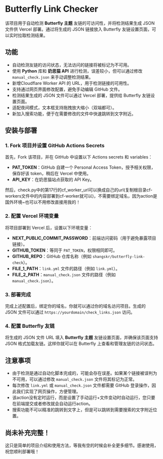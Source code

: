 # Butterfly Link Checker

该项目用于自动检测 **Butterfly 主题** 友链的可访问性，并将检测结果生成 JSON 文件供 Vercel 部署。通过将生成的 JSON 链接放入 Butterfly 友链设置页面，可以实时拉取检测结果。

## 功能

- 自动检测友链的访问状态，无法访问的链接将被标记为不可用。
- 使用 **Python** 库和 **奶思猫 API** 进行检测，误差较小，但可以通过修改 `manual_check.json` 来手动调整检测结果。
- 新增Cloudflare Worker API 的 URL，用于检测链接的可用性。
- 支持通过网页界面修改配置，避免手动编辑 GitHub 文件。
- 检测结果生成的 JSON 文件可以通过 Vercel 部署，提供给 Butterfly 友链设置页面。
- 适配夜间模式，文本框支持拖拽放大缩小（双端都可）。
- 新加入搜索功能，便于在需要修改的文件中快速跳转到文字附近。

## 安装与部署

### 1. Fork 项目并设置 GitHub Actions Secrets

首先，Fork 该项目，并在 GitHub 中设置以下 Actions secrets 和 variables：

- **PAT_TOKEN**：GitHub 自建一个 Personal Access Token，授予相关权限，保存好该 token，稍后在 Vercel 中使用。
- **API_KEY**：在奶思猫站点获取的 API Key。

然后，check.py中的第17行的cf_worker_url可以换成自己的url(复制根目录cf-workers文件中的内容部署到cf-worker就可以)，不需要绑定域名，因为action是国外环境~也可以不用修改直接用我的！

### 2. 配置 Vercel 环境变量

将项目部署到 Vercel 后，设置以下环境变量：

- **NEXT_PUBLIC_COMMIT_PASSWORD**：前端访问密码（用于避免暴露项目链接）。
- **GITHUB_TOKEN**：等同于 `PAT_TOKEN`，权限相同即可。
- **GITHUB_REPO**：GitHub 仓库名称（例如 `shangskr/butterfly-link-check`）。
- **FILE_1_PATH**：`link.yml` 文件的路径（例如 `link.yml`）。
- **FILE_2_PATH**：`manual_check.json` 文件的路径（例如 `manual_check.json`）。

### 3. 部署完成

完成上述配置后，绑定你的域名，你就可以通过你的域名访问项目。生成的 JSON 文件可以通过 `https://yourdomain/check_links.json` 访问。

### 4. 配置 Butterfly 友链

将生成的 JSON 文件 URL 填入 **Butterfly 主题** 友链设置页面，并确保该页面支持 JSON 格式加载友链。这样你就可以在 Butterfly 上查看和管理友链的访问状态。

## 注意事项

- 由于检测是通过自动化脚本完成的，可能会存在误差。如果某个链接被误判为不可用，可以通过修改 `manual_check.json` 文件将其标记为正常。
- 每次修改 `link.yml` 或 `manual_check.json` 文件都需要 GitHub 登录操作，因此我们实现了网页操作，方便管理。
- 该action没有定时运行，而是设置了手动运行+文件变动时自动运行，您只要在前端提交或者修改就会自动运行action。
- 搜索功能不可以精准的跳转到文字上，但是可以跳转到需要搜索的文字附近位置。

## 尚未补充完整！

这只是简单的项目介绍和使用方法，等我有空的时候会补全更多细节。感谢使用，祝您顺利部署哦！

